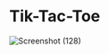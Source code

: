 # Tik-Tac-Toe
![Screenshot (128)](https://github.com/Festus1914/Tik-Tac-Toe/assets/116477588/9fffc36a-5fb0-4e1f-9df4-9b0f7c344d7a)
